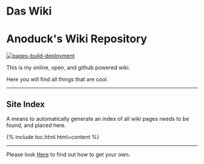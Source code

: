 # Das Wiki

# Anoduck's Wiki Repository

[![pages-build-deployment](https://github.com/anoduck/wiki/actions/workflows/pages/pages-build-deployment/badge.svg)](https://github.com/anoduck/wiki/actions/workflows/pages/pages-build-deployment)

This is my online, open, and github powered wiki. 

Here you will find all things that are cool. 

-----

<!-- This is me trying to be lazy and have jekyll generate a toc for me. -->

## Site Index

A means to automatically generate an index of all wiki pages needs to be found, and placed here.

{% include toc.html html=content %}

-----

Please look [Here](https://anoduck.github.io/wiki/git-wiki-skeleton "git-wiki-skeleton") to find out how to get your own.
